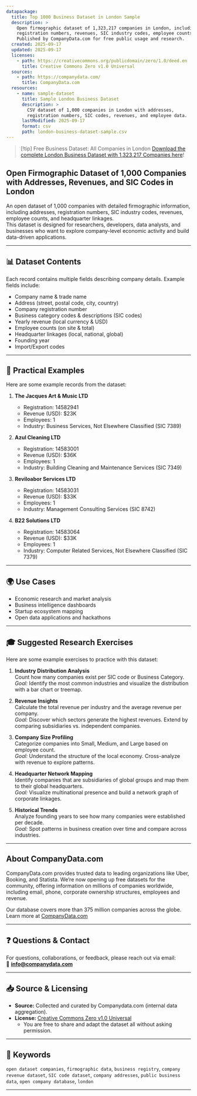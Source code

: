 ```yaml
---
datapackage:
  title: Top 1000 Business Dataset in London Sample
  description: >
    Open firmographic dataset of 1,323,217 companies in London, including addresses, 
    registration numbers, revenues, SIC industry codes, employee counts, and headquarter linkages. 
    Published by CompanyData.com for free public usage and research.
  created: 2025-09-17
  updated: 2025-09-17
  licenses:
    - path: https://creativecommons.org/publicdomain/zero/1.0/deed.en
      title: Creative Commons Zero v1.0 Universal
  sources:
    - path: https://companydata.com/
      title: CompanyData.com
  resources:
    - name: sample-dataset
      title: Sample London Business Dataset
      description: >
        CSV dataset of 1,000 companies in London with addresses, 
        registration numbers, SIC codes, revenues, and employee data.
      lastModified: 2025-09-17
      format: csv
      path: london-business-dataset-sample.csv
---
```


> [!tip] Free Business Dataset: All Companies in London
> [Download the complete London Business Dataset with 1,323,217 Companies here](https://companydata.com/free-business-datasets/)!

## Open Firmographic Dataset of 1,000 Companies with Addresses, Revenues, and SIC Codes in London

An open dataset of 1,000 companies with detailed firmographic information, including addresses, registration numbers, SIC industry codes, revenues, employee counts, and headquarter linkages.  
This dataset is designed for researchers, developers, data analysts, and businesses who want to explore company-level economic activity and build data-driven applications.

---

## 📊 Dataset Contents

Each record contains multiple fields describing company details. Example fields include:

- Company name & trade name  
- Address (street, postal code, city, country)  
- Company registration number  
- Business category codes & descriptions (SIC codes)  
- Yearly revenue (local currency & USD)  
- Employee counts (on site & total)  
- Headquarter linkages (local, national, global)  
- Founding year  
- Import/Export codes  

---

## 🔎 Practical Examples

Here are some example records from the dataset:

1. **The Jacques Art & Music LTD**  
   - Registration: 14582941  
   - Revenue (USD): $23K  
   - Employees: 1  
   - Industry: Business Services, Not Elsewhere Classified (SIC 7389)  

2. **Azul Cleaning LTD**  
   - Registration: 14583001  
   - Revenue (USD): $36K  
   - Employees: 1  
   - Industry: Building Cleaning and Maintenance Services (SIC 7349)  

3. **Reviloabor Services LTD**  
   - Registration: 14583031  
   - Revenue (USD): $33K  
   - Employees: 1  
   - Industry: Management Consulting Services (SIC 8742)  

4. **B22 Solutions LTD**  
   - Registration: 14583064  
   - Revenue (USD): $33K  
   - Employees: 1  
   - Industry: Computer Related Services, Not Elsewhere Classified (SIC 7379)  


---

## 🌍 Use Cases
- Economic research and market analysis  
- Business intelligence dashboards  
- Startup ecosystem mapping  
- Open data applications and hackathons  

---

## 🎓 Suggested Research Exercises

Here are some example exercises to practice with this dataset:

1. **Industry Distribution Analysis**  
   Count how many companies exist per SIC code or Business Category.  
   *Goal:* Identify the most common industries and visualize the distribution with a bar chart or treemap.

2. **Revenue Insights**  
   Calculate the total revenue per industry and the average revenue per company.  
   *Goal:* Discover which sectors generate the highest revenues. Extend by comparing subsidiaries vs. independent companies.

3. **Company Size Profiling**  
   Categorize companies into Small, Medium, and Large based on employee count.  
   *Goal:* Understand the structure of the local economy. Cross-analyze with revenue to explore patterns.

4. **Headquarter Network Mapping**  
   Identify companies that are subsidiaries of global groups and map them to their global headquarters.  
   *Goal:* Visualize multinational presence and build a network graph of corporate linkages.

5. **Historical Trends**  
   Analyze founding years to see how many companies were established per decade.  
   *Goal:* Spot patterns in business creation over time and compare across industries.

---

## About CompanyData.com

CompanyData.com provides trusted data to leading organizations like Uber, Booking, and Statista. We’re now opening up free datasets for the community, offering information on millions of companies worldwide, including email, phone, corporate ownership structures, employees and revenue.

Our database covers more than 375 million companies across the globe.
Learn more at [CompanyData.com](https://companydata.com/company-database/)

---

## ❓ Questions & Contact
For questions, collaborations, or feedback, please reach out via email:  
📧 **info@companydata.com**

---

## 📥 Source & Licensing

- **Source:** Collected and curated by Companydata.com (internal data aggregation).  
- **License:** [Creative Commons Zero v1.0 Universal](https://creativecommons.org/publicdomain/zero/1.0/deed.en)  
  - You are free to share and adapt the dataset all without asking permission.

---

## 🔑 Keywords
`open dataset companies`, `firmographic data`, `business registry`, `company revenue dataset`, `SIC code dataset`, `company addresses`, `public business data`, `open company database`, `london`

---

